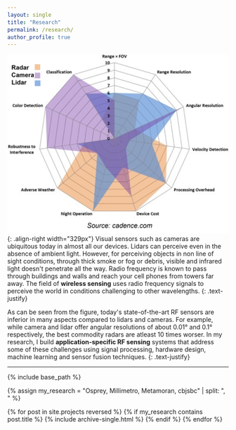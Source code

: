 ```yaml
---
layout: single
title: "Research"
permalink: /research/
author_profile: true
---
```


 ![image-center](/images/research.png){: .align-right width="329px"} Visual sensors such as cameras are ubiquitous today in almost all our devices. Lidars can perceive even in the absence of ambient light. However, for perceiving objects in non line of sight conditions, through thick smoke or fog or debris, visible and infrared light doesn't penetrate all the way. Radio frequency is known to pass through buildings and walls and reach your cell phones from towers far away. The field of **wireless sensing** uses radio frequency signals to perceive the world in conditions challenging to other wavelengths. 
{: .text-justify}

 As can be seen from the figure, today's state-of-the-art RF sensors are inferior in many aspects compared to lidars and cameras. For example, while camera and lidar offer angular resolutions of about 0.01&deg; and 0.1&deg; respectively, the best commodity radars are atleast 10 times worser. In my research, I build **application-specific RF sensing** systems that address some of these challenges using signal processing, hardware design, machine learning and sensor fusion techniques. 
 {: .text-justify}

---

{% include base_path %}

{% assign my_research = "Osprey, Millimetro, Metamoran, cbjsbc" | split: ", " %}

{% for post in site.projects reversed %}
  {% if my_research contains post.title %}
  	{% include archive-single.html %}
  {% endif %}
{% endfor %}